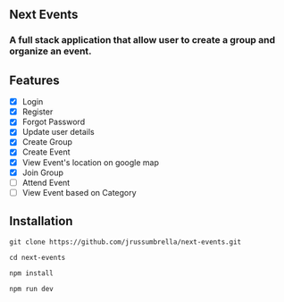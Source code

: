 ## Next Events

### A full stack application that allow user to create a group and organize an event.

## Features

- [x] Login
- [x] Register
- [x] Forgot Password
- [x] Update user details
- [x] Create Group
- [x] Create Event
- [x] View Event's location on google map
- [x] Join Group
- [ ] Attend Event
- [ ] View Event based on Category

## Installation

```
git clone https://github.com/jrussumbrella/next-events.git

cd next-events

npm install

npm run dev
```
